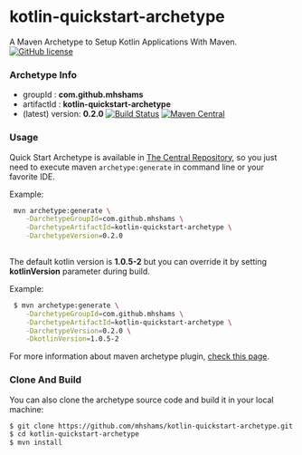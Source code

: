 # kotlin-quickstart-archetype

A Maven Archetype to Setup Kotlin Applications With Maven.
[![GitHub license](https://img.shields.io/badge/license-Apache%20License%202.0-blue.svg?style=flat)](http://www.apache.org/licenses/LICENSE-2.0)
 
### Archetype Info
- groupId         : **com.github.mhshams**
- artifactId      : **kotlin-quickstart-archetype**
- (latest) version: **0.2.0**
[![Build Status](https://travis-ci.org/mhshams/kotlin-quickstart-archetype.svg?branch=master)](https://travis-ci.org/mhshams/kotlin-quickstart-archetype)
[![Maven Central](https://maven-badges.herokuapp.com/maven-central/com.github.mhshams/kotlin-quickstart-archetype/badge.svg)](https://maven-badges.herokuapp.com/maven-central/com.github.mhshams/kotlin-quickstart-archetype)

### Usage

Quick Start Archetype is available in [The Central Repository](http://search.maven.org/#browse), so you just need to execute maven `archetype:generate` in command line or your favorite IDE.

Example:
```bash
 mvn archetype:generate \
    -DarchetypeGroupId=com.github.mhshams \
    -DarchetypeArtifactId=kotlin-quickstart-archetype \
    -DarchetypeVersion=0.2.0
 
```

The default kotlin version is **1.0.5-2** but you can override it by setting **kotlinVersion** parameter during build.

Example:
```bash
 $ mvn archetype:generate \
    -DarchetypeGroupId=com.github.mhshams \
    -DarchetypeArtifactId=kotlin-quickstart-archetype \
    -DarchetypeVersion=0.2.0 \
    -DkotlinVersion=1.0.5-2

```

For more information about maven archetype plugin, [check this page](http://maven.apache.org/archetype/maven-archetype-plugin/).

### Clone And Build

You can also clone the archetype source code and build it in your local machine:

```bash
$ git clone https://github.com/mhshams/kotlin-quickstart-archetype.git
$ cd kotlin-quickstart-archetype
$ mvn install

```

